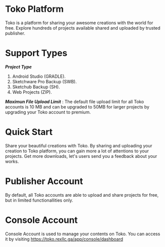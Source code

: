 # Toko Platform
Toko is a platform for sharing your awesome creations with the world for free. Explore hundreds of projects available shared and uploaded by trusted publisher.

# Support Types
***Project Type***
1. Android Studio (GRADLE).
2. Sketchware Pro Backup (SWB).
3. Sketchub Backup (SH).
4. Web Projects (ZIP).

***Maximun File Upload Limit*** : The default file upload limit for all Toko accounts is 10 MB and can be upgraded to 50MB for larger projects by upgrading your Toko account to premium.

# Quick Start
Share your beautiful creations with Toko. By sharing and uploading your creation to Toko platform, you can gain more a lot of attentions to your projects. Get more downloads, let's users send you a feedback about your works.

# Publisher Account
By default, all Toko accounts are able to upload and share projects for free, but in limited functionallities only.

# Console Account
Console Account is used to manage your contents on Toko. You can access it by visiting <https://toko.rexllc.ga/app/console/dashboard>

